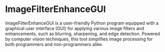 # ImageFilterEnhanceGUI
ImageFilterEnhanceGUI is a user-friendly Python program equipped with a graphical user interface (GUI) for applying various image filters and enhancements, such as blurring, sharpening, and edge detection.  Powered by computer vision techniques, this tool simplifies image processing for both programmers and non-programmers alike. 
